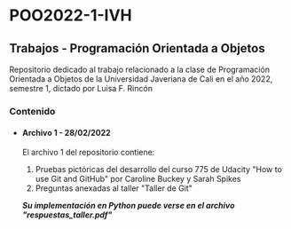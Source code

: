 # POO2022-1-IVH
## Trabajos - Programación Orientada a Objetos

Repositorio dedicado al trabajo relacionado a la clase de Programación Orientada a Objetos de la Universidad Javeriana de Cali en el año 2022, semestre 1, dictado por Luisa F. Rincón

### Contenido

- #### Archivo 1 - 28/02/2022

<ul> El archivo 1 del repositorio contiene:
  <p>
  <ol>
 <li>  Pruebas pictóricas del desarrollo del curso 775 de Udacity "How to use Git and GitHub" por Caroline Buckey y Sarah Spikes  </li> 
   <li> Preguntas anexadas al taller "Taller de Git"  </li>
 
  </ol>
   
  </p>
  
  <p>
  
  ___Su implementación en Python puede verse en el archivo "respuestas_taller.pdf"___
  
  </p>
 
  </ul>

